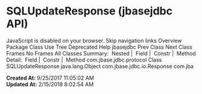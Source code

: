 # SQLUpdateResponse (jbasejdbc   API)

JavaScript is disabled on your browser. Skip navigation links Overview Package Class Use Tree Deprecated Help jbasejdbc Prev Class Next Class Frames No Frames All Classes Summary:  Nested |  Field |  Constr |  Method Detail:  Field |  Constr |  Method com.jbase.jdbc.protocol Class SQLUpdateResponse java.lang.Object com.jbase.jdbc.io.Response com.jba  

**Created At:** 9/25/2017 11:05:02 AM  
**Updated At:** 2/15/2018 8:02:54 AM  


